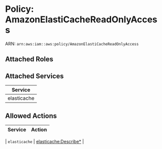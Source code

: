 # Policy: AmazonElastiCacheReadOnlyAccess

ARN: `arn:aws:iam::aws:policy/AmazonElastiCacheReadOnlyAccess`

## Attached Roles

## Attached Services

| Service |
|---------|
| elasticache |

## Allowed Actions

| Service | Action |
|:-------:|--------|

| `elasticache` | [elasticache:Describe*](../actions.md#elasticache:describeall) |
